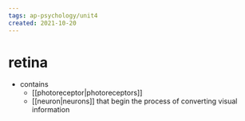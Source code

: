 ```yaml
---
tags: ap-psychology/unit4 
created: 2021-10-20
---
```


# retina

- contains
	- [[photoreceptor|photoreceptors]]
	- [[neuron|neurons]] that begin the process of converting visual information 
